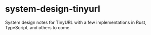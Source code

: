 # system-design-tinyurl
System design notes for TinyURL with a few implementations in Rust, TypeScript, and others to come.

